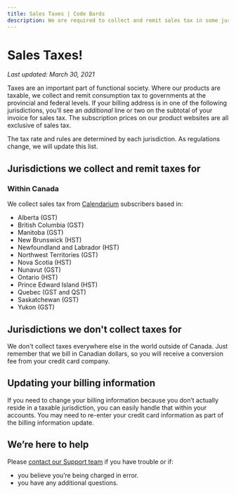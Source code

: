 ```yaml
---
title: Sales Taxes | Code Bards
description: We are required to collect and remit sales tax in some jurisdictions.
---
```


# Sales Taxes!

*Last updated: March 30, 2021*

Taxes are an important part of functional society. Where our products are taxable, we collect and remit consumption tax to governments at the provincial and federal levels. If your billing address is in one of the following jurisdictions, you’ll see an *additional* line or two on the subtotal of your invoice for sales tax. The subscription prices on our product websites are all exclusive of sales tax.

The tax rate and rules are determined by each jurisdiction. As regulations change, we will update this list.

## Jurisdictions we collect and remit taxes for

### Within Canada

We collect sales tax from [Calendarium](https://calendarium.ca/) subscribers based in:


* Alberta (GST)
* British Columbia (GST)
* Manitoba (GST)
* New Brunswick (HST)
* Newfoundland and Labrador (HST)
* Northwest Territories (GST)
* Nova Scotia (HST)
* Nunavut (GST)
* Ontario (HST)
* Prince Edward Island (HST)
* Quebec (GST and QST)
* Saskatchewan (GST)
* Yukon (GST)

## Jurisdictions we don't collect taxes for

We don't collect taxes everywhere else in the world outside of Canada. Just remember that we bill in Canadian dollars, so you will receive a conversion fee from your credit card company.

## Updating your billing information

If you need to change your billing information because you don’t actually reside in a taxable jurisdiction, you can easily handle that within your accounts. You may need to re-enter your credit card information as part of the billing information update.

## We’re here to help

Please [contact our Support team](mailto:grove@codebards.io) if you have trouble or if:

* you believe you’re being charged in error.
* you have any additional questions.